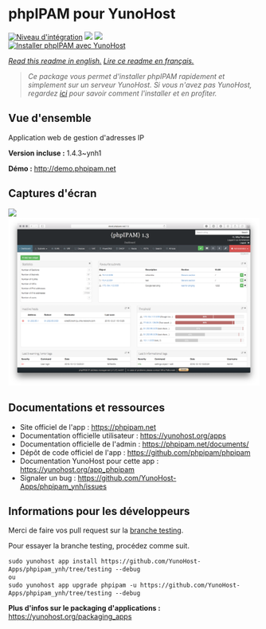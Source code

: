 # phpIPAM pour YunoHost

[![Niveau d'intégration](https://dash.yunohost.org/integration/phpipam.svg)](https://dash.yunohost.org/appci/app/phpipam) ![](https://ci-apps.yunohost.org/ci/badges/phpipam.status.svg) ![](https://ci-apps.yunohost.org/ci/badges/phpipam.maintain.svg)  
[![Installer phpIPAM avec YunoHost](https://install-app.yunohost.org/install-with-yunohost.svg)](https://install-app.yunohost.org/?app=phpipam)

*[Read this readme in english.](./README.md)*
*[Lire ce readme en français.](./README_fr.md)*

> *Ce package vous permet d'installer phpIPAM rapidement et simplement sur un serveur YunoHost.
Si vous n'avez pas YunoHost, regardez [ici](https://yunohost.org/#/install) pour savoir comment l'installer et en profiter.*

## Vue d'ensemble

Application web de gestion d'adresses IP

**Version incluse :** 1.4.3~ynh1

**Démo :** http://demo.phpipam.net

## Captures d'écran

![](./doc/screenshots/.DS_Store)
![](./doc/screenshots/dashboard.png)

## Documentations et ressources

* Site officiel de l'app : https://phpipam.net
* Documentation officielle utilisateur : https://yunohost.org/apps
* Documentation officielle de l'admin : https://phpipam.net/documents/
* Dépôt de code officiel de l'app : https://github.com/phpipam/phpipam
* Documentation YunoHost pour cette app : https://yunohost.org/app_phpipam
* Signaler un bug : https://github.com/YunoHost-Apps/phpipam_ynh/issues

## Informations pour les développeurs

Merci de faire vos pull request sur la [branche testing](https://github.com/YunoHost-Apps/phpipam_ynh/tree/testing).

Pour essayer la branche testing, procédez comme suit.
```
sudo yunohost app install https://github.com/YunoHost-Apps/phpipam_ynh/tree/testing --debug
ou
sudo yunohost app upgrade phpipam -u https://github.com/YunoHost-Apps/phpipam_ynh/tree/testing --debug
```

**Plus d'infos sur le packaging d'applications :** https://yunohost.org/packaging_apps